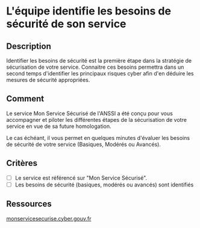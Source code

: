 # L'équipe identifie les besoins de sécurité de son service

## Description

Identifier les besoins de sécurité est la première étape dans la stratégie de
sécurisation de votre service. Connaitre ces besoins permettra dans un second
temps d'identifier les principaux risques cyber afin d'en déduire les mesures
de sécurité appropriées.

## Comment

Le service Mon Service Sécurisé de l'ANSSI a été conçu pour vous accompagner et
piloter les différentes étapes de la sécurisation de votre service en vue de sa
future homologation.

Le cas échéant, il vous permet en quelques minutes d'évaluer les besoins de
sécurité de votre service (Basiques, Modérés ou Avancés).

## Critères

- [ ] Le service est référencé sur "Mon Service Sécurisé".
- [ ] Les besoins de sécurité (basiques, modérés ou avancés) sont identifiés

## Ressources

[monservicesecurise.cyber.gouv.fr](https://monservicesecurise.cyber.gouv.fr/inscription)
